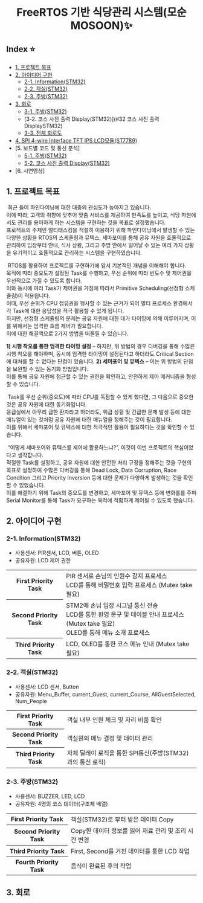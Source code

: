 <p align="center">
  <h1 align="center">FreeRTOS 기반 식당관리 시스템(모순 MOSOON)✨</h1>
</p>

## Index ⭐
 - [1. 프로젝트 목표](#1-프로젝트-목표)
 - [2. 아이디어 구현](#2-아이디어-구현)
   - [2-1. Information(STM32)](#21-InformationSTM32)
   - [2-2. 객실(STM32)](#22-객실STM32)
   - [2-3. 주방(STM32)](#23-주방STM32)
 - [3. 회로](#3-회로)
   - [3-1. 주방(STM32)](#31-주방STM32)
   - [3-2. 코스 사진 출력 Display(STM32)](#32 코스 사진 출력 DisplaySTM32)
   - [3-3. 전체 회로도](#33-전체-회로도)
 - [4. SPI 4-wire Interface TFT IPS LCD모듈(ST7789)](#4-SPI-4wire-Interface-TFT-IPS-LCD모듈ST7789)
 - [5. 보드별 코드 및 통신 분석]
   - [5-1. 주방(STM32)](#51-주방STM32)
   - [5-2. 코스 사진 출력 Display(STM32)](#52-코스-사진-출력-DisplaySTM32)
 - [6. 시연영상]

## 1. 프로젝트 목표
&nbsp;최근 들어 파인다이닝에 대한 대중의 관심도가 높아지고 있습니다. <br/>
이에 따라, 고객의 취향에 맞추어 맞춤 서비스를 제공하여 만족도를 높이고, 식당 차원에서도 관리를 용이하게 하는 시스템을 구현하는 것을 목표로 설정했습니다. <br/>
프로젝트의 주제인 멀티태스킹을 적절히 이용하기 위해 파인다이닝에서 발생할 수 있는 다양한 상황을 RTOS의 스케줄링과 뮤텍스, 세마포어를 통해 공유 자원을 효율적으로 관리하여 입장부터 안내, 식사 상황, 그리고 주방 안에서 일어날 수 있는 여러 가지 상황을 유기적이고 효율적으로 관리하는 시스템을 구현하였습니다. <br/>

&nbsp;RTOS를 활용하여 프로젝트를 구현하기에 앞서 기본적인 개념을 이해해야 합니다. <br/>
목적에 따라 중요도가 설정된 Task를 수행하고, 우선 순위에 따라 빈도수 및 제어권을 우선적으로 가질 수 있도록 합니다. <br/>
이와 동시에 여러 Task가 제어권을 가짐에 따라서 Primitive Scheduling(선점형 스케쥴링)이 적용됩니다. <br/>
이때, 우선 순위가 CPU 점유권을 행사할 수 있는 근거가 되어 멀티 프로세스 환경에서 각 Task에 대한 응답성을 적극 활용할 수 있게 됩니다. <br/>
하지만, 선점형 스케쥴링의 문제는 공유 자원에 대한 대가 타이밍에 의해 이루어지며, 이를 위해서는 엄격한 흐름 제어가 필요합니다. <br/>
이에 대한 해결책으로 2가지 방법을 떠올릴 수 있습니다. <br/>

**1) 시행 착오를 통한 엄격한 타이밍 설정** – 하지만, 위 방법의 경우 디버깅을 통해 수많은 시행 착오를 해야하며, 동시에 엄격한 타이밍이 설정된다고 하더라도 Critical Section에 대처를 할 수 없다는 단점이 있습니다.
**2) 세마포어 및 뮤텍스** – 이는 위 방법의 단점을 보완할 수 있는 동기화 방법입니다. <br/> 이를 통해 공유 자원에 접근할 수 있는 권한을 확인하고, 안전하게 제어 메커니즘을 형성할 수 있습니다.

&nbsp;Task를 우선 순위(중요도)에 따라 CPU를 독점할 수 있게 했다면, 그 다음으로 중요한 것은 공유 자원에 대한 동기화입니다. <br/>
응급실에서 아무리 급한 환자라고 하더라도, 위급 상황 및 긴급한 문제 발생 등에 대한 매뉴얼이 있는 것처럼 공유 자원에 대한 매뉴얼을 정해주는 것이 필요합니다. <br/>
이를 위해서 세마포어 및 뮤텍스에 대한 적극적인 활용이 필요하다는 것을 확인할 수 있습니다. <br/>

&nbsp;“어떻게 세마포어와 뮤텍스를 제어에 활용하느냐?”, 이것이 이번 프로젝트의 핵심이었다고 생각합니다. <br/> 
적절한 Task를 설정하고, 공유 자원에 대한 안전한 처리 규정을 정해주는 것을 구현의 목표로 설정하여 수많은 디버깅을 통해 Dead Lock, Data Corruption, Race Condition 그리고 Priority Inversion 등에 대한 문제가 다양하게 발생하는 것을 확인할 수 있었습니다. <br/>
이를 해결하기 위해 Task의 중요도를 변경하고, 세마포어 및 뮤텍스 등에 변화를를 주며 Serial Monitor를 통해 Task가 요구하는 목적에 적합하게 제어될 수 있도록 했습니다. <br/>

## 2. 아이디어 구현
### 2-1. Information(STM32)

- 사용센서: PIR센서, LCD, 버튼, OLED
- 공유자원: LCD 제어 권한

<table>
  <tr>
    <th>First Priority Task</th>
    <td>
      PIR 센서로 손님의 인원수 감지 프로세스<br/>
      LCD를 통해 비밀번호 입력 프로세스 (Mutex take 필요)
    </td>
  </tr>
  <tr>
    <th>Second Priority Task</th>
    <td>
      STM2에 손님 입장 시그널 통신 전송<br/>
      LCD를 통한 환영 문구 및 테이블 안내 프로세스 (Mutex take 필요)<br/>
      OLED를 통해 메뉴 소개 프로세스
    </td>
  </tr>
  <tr>
    <th>Third Priority Task</th>
    <td>
      LCD, OLED를 통한 코스 메뉴 안내 (Mutex take 필요)
    </td>
  </tr>
</table>

### 2-2. 객실(STM32)

- 사용센서: LCD 센서, Button
- 공유자원: Menu_Buffer, current_Guest, current_Course, AllGuestSelected, Num_People

<table>
  <tr>
    <th>First Priority Task</th>
    <td>
      객실 내부 인원 체크 및 자리 비움 확인
    </td>
  </tr>
  <tr>
    <th>Second Priority Task</th>
    <td>
      객실원의 메뉴 결정 및 데이터 관리
    </td>
  </tr>
  <tr>
    <th>Third Priority Task</th>
    <td>
      자체 딜레이 로직을 통한 SPI통신(주방(STM32)과의 통신 로직)
    </td>
  </tr>
</table>

### 2-3. 주방(STM32)

- 사용센서: BUZZER, LED, LCD
- 공유자원: 4명의 코스 데이터(구조체 배열)

<table>
  <tr>
    <th>First Priority Task</th>
    <td>
      객실(STM32)로 부터 받은 데이터 Copy
    </td>
  </tr>
  <tr>
    <th>Second Priority Task</th>
    <td>
      Copy한 데이터 정보를 읽어 재료 관리 및 조리 시간 변경
    </td>
  </tr>
  <tr>
    <th>Third Priority Task</th>
    <td>
      First, Second를 거친 데이터를 통한 LCD 작업
    </td>
  </tr>
  <tr>
    <th>Fourth Priority Task</th>
    <td>
      음식이 완료된 후의 작업
    </td>
  </tr>
</table>

## 3. 회로
